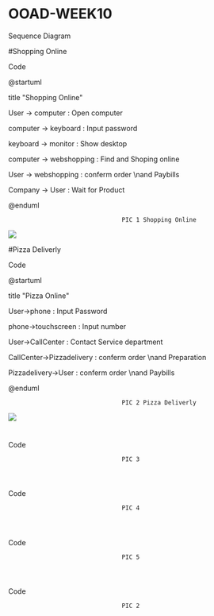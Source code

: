 # OOAD-WEEK10
Sequence Diagram

#Shopping Online

Code

@startuml

title "Shopping Online"


User -> computer : Open computer

computer -> keyboard : Input password

keyboard -> monitor : Show desktop

computer -> webshopping : Find and Shoping online

User -> webshopping : conferm order \nand Paybills

Company -> User : Wait for Product


@enduml

 
                                    PIC 1 Shopping Online
                                          

![](http://www.plantuml.com/plantuml/img/LP112y8m38Nl-HN1ktzW1n44mPC34IzUkZLgMPUKDcFitviE77Wej7dlvNtqMDHbdSO8e44ZuUxsaPG2l_7ACJ3j0E1UAEF-WBsCQLAxDtXDnDiRDi5C0osTkEpDT66ROdAbp98zR8gvHk6WKZTPtuoUog2I_XRDr9KVIuFdm1wTdSfNHxBYRMp_xbxuHNb4gpNvoJNOkgKBCHOuMOdZfQRMT8CF5nHVXjDcyLEl04TYRx_o1G00)



#Pizza Deliverly

Code

@startuml

title "Pizza Online"

User->phone : Input Password

phone->touchscreen : Input number

User->CallCenter : Contact Service department

CallCenter->Pizzadelivery : conferm order \nand Preparation

Pizzadelivery->User : conferm order \nand Paybills


@enduml



                                    PIC 2 Pizza Deliverly
                                    
                                    
                                    
![](http://www.plantuml.com/plantuml/img/TP2n2iCm34HtVON8xX_e40APEZLGkdLnR9KO73d8IahozNK2RUdGLRftTrAJrOhEOmJGe96mwiAsMRnm34mL0DmoYQcd8J7X2SyypOgTpVcPn0CSSrDhcjsGdH3nHyJps9Ey3LeROqki94NG9bRh5AyaIt24dgRIOYnhWA_Gr4SNJp4i96lXNE87oOWbklZSsRB7JdROQaWCy0EOUe_-Xzcr3p7cSc53xCi7NW00)




#

Code


                                    PIC 3
![]()




#

Code


                                    PIC 4
![]()




#

Code


                                    PIC 5
![]()




#

Code


                                    PIC 2
![]()

